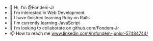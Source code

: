 - 👋 Hi, I’m @Fondem-Jr
- 👀 I’m interested in Web Development
- 🌱 I have finished learning Ruby on Rails
- 🌱 I'm currently learning JavaScript
- 💞️ I’m looking to collaborate on github.com/Fondem-Jr
- 📫 How to reach me www.linkedin.com/in/fondem-junior-57484744/

<!---
Fondem-Jr/Fondem-Jr is a ✨ special ✨ repository because its `README.md` (this file) appears on your GitHub profile.
You can click the Preview link to take a look at your changes.
--->
